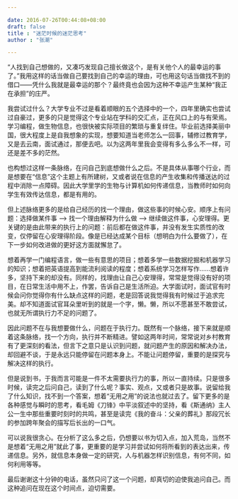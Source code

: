 ```yaml
---

date: 2016-07-26T00:44:08+08:00
draft: false
title : "迷茫时候的迷茫思考"
author : "张潮"

---
```




“人找到自己想做的，又凑巧发现自己擅长做这个，是有关他个人的最幸运的事了。”我用这样的话当做自己要找到自己的幸运的理由，可也用这句话当做找不到的借口——凭什么我就是最幸运的那个？最终竟也会因为这种不幸运产生某种“我正在承担”的庄严。

我尝试过什么？大学专业不过是看着顺眼的五个选择中的一个，四年里确实也尝试过自豪过，更多的只是觉得这个专业站在学科的交汇点，正在风口上的与有荣焉。学习编程，做生物信息，也很快被实际项目的繁琐与重复绊住。毕业前选择美丽中国，很大程度上是自我想象的实现，想要知道当老师怎么一回事，辅修过教育学，又是去云南，面试通过，那便去吧。以为这两年里我会变得有多么多么不一样，可还是差不多的茫然。

也构想过这样一条脉络，在问自己到底想做什么之后。不是具体从事哪个行业，而是想要在“信息”这个主题上有所建树，又或者说在信息的产生收集和传播送达的过程中消除一点障碍。因此大学里学的生物与计算机如何传递信息，当教师时如何向学生有效传达信息，都是有用的。

但上述脉络更多的是给自己经历的找一个理由，做这些事的时候心安。顺序上有问题：选择做某件事 --> 找一个理由解释为什么做 --> 继续做这件事，心安理得。更关键的是由此带来的执行上的问题：前后都在做这件事，并没有发生实质性的改变，仅停留在心安理得阶段。像是已经达成某个目标（想明白为什么要做了），在下一步如何改进做的更好这方面就懈怠了。

想着再学一门编程语言，做一些有意思的项目；想着多学一些数据挖掘和机器学习的知识；想着把英语提高到能流利阅读的程度；想着系统学习怎样写作……想着许多，坚持下来的却没有。同样的，找理由让自己心安理得，常常是觉得没有好的项目，在日常生活中用不上，作罢，告诉自己是生活所迫。大学面试时，面试官有时候会问你觉得你有什么缺点这样的问题，老是回答说我觉得我有时候过于追求完美。却不知道面试官耳朵里听到的就是一个字，懒。懒，所以不愿甚至不敢尝试，也就无所谓执行力不足的问题了。

因此问题不在与我想要做什么，问题在于执行力。既然有一个脉络，接下来就是顺着这条脉络，找一个方向，执行并不断精进。譬如这两年时间，常常说对乡村教育有了更深刻的看法，但言下之意只是认识到问题，就问题产生的原因和解决办法，却回避不谈，于是永远只能停留在问题本身上。不能让问题停留，重要的是探究与解决这样的执行。


但是说到书，于我而言可能是一件不太需要执行力的事，所以一直持续。只是很多时候，读完之后问自己，读到了什么呢？事实、观点，又或者只是故事。说留给我了什么知识，找不到一个答案，想着“无用之用”的说法也就过去了。留下更多的是各种感觉与瞬时的思考，看毛姆《刀锋》中平淡叙述中的坚持，看《斯通纳》主人公一生中那些重要时刻时的共鸣，甚至是读完《我的奋斗：父亲的葬礼》那段冗长的参加跨年聚会的描写后长出的一口气。

可以说我很贪心。在分析了这么多之后，仍想要以书为切入点，加入荒岛，当然不是想着“无用之用”就此了事，更重要的是学习并尝试如何将所看到的表达出来，传递信息。另外，就信息本身做一定的研究，人与机器怎样识别信息，有何不同，如何利用等等。

最后谢谢这十分钟的电话，虽然只问了这一个问题，却真切的迫使我追问自己。而这种追问在现在这个时间点，迫切需要。